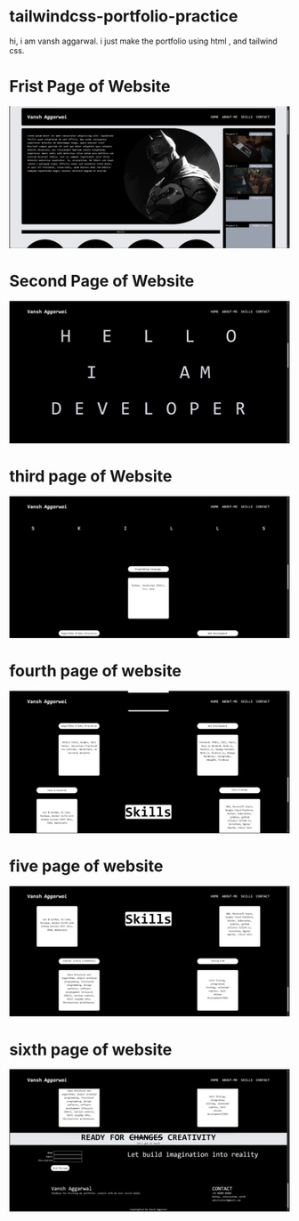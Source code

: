 # tailwindcss-portfolio-practice



hi, i am vansh aggarwal.
i just make the portfolio using html , and tailwind css.

# Frist Page of Website
![project screenshot](website-images/1.png)



# Second Page of Website
![project screenshot](website-images/2.png)



# third page of Website
![project screenshot](website-images/3.png)



# fourth page of website
![project screenshot](website-images/4.png)



# five page of website
![preoject screenshot](website-images/5.png)



# sixth page of website
![project screenshot](website-images/6.png)
